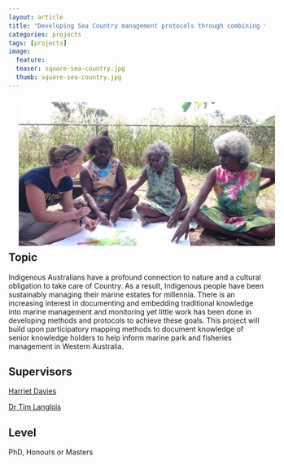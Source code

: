 ```yaml
---
layout: article
title: "Developing Sea Country management protocols through combining traditional ecological knowledge of Indigenous Australians and Western Science"
categories: projects
tags: [projects]
image:
  feature: 
  teaser: square-sea-country.jpg
  thumb: square-sea-country.jpg
---
```

<img src='/images/sea-country.jpg' align='left' width="700" hspace="20" vspace="10">


## Topic
Indigenous Australians have a profound connection to nature and a cultural obligation to take care of Country. As a result, Indigenous people have been sustainably managing their marine estates for millennia. There is an increasing interest in documenting and embedding traditional knowledge into marine management and monitoring yet little work has been done in developing methods and protocols to achieve these goals. This project will build upon participatory mapping methods to document knowledge of senior knowledge holders to help inform marine park and fisheries management in Western Australia. 

## Supervisors
[Harriet Davies](mailto:harriet.davies@uwa.edu.au)

[Dr Tim Langlois](mailto:tim.langlois@uwa.edu.au)

## Level
PhD, Honours or Masters
